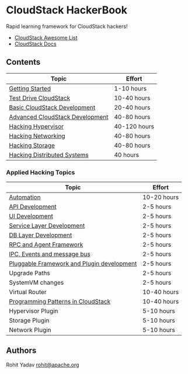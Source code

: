 # CloudStack HackerBook

Rapid learning framework for CloudStack hackers!

- [CloudStack Awesome List](https://github.com/resmo/awesome-cloudstack)
- [CloudStack Docs](http://docs.cloudstack.apache.org/en/4.11.1.0/)

## Contents

| Topic | Effort |
| ----- | ------ |
| [Getting Started](0-init.md) | 1-10 hours |
| [Test Drive CloudStack](1-user.md) | 10-40 hours |
| [Basic CloudStack Development](2-dev.md) | 20-40 hours |
| [Advanced CloudStack Development](3-adv.md) | 40-80 hours |
| [Hacking Hypervisor](4-hypervisor.md) | 40-120 hours |
| [Hacking Networking](5-network.md) | 40-80 hours |
| [Hacking Storage](6-storage.md) | 40-80 hours |
| [Hacking Distributed Systems](7-dsys.md) | 40 hours |

### Applied Hacking Topics

| Topic | Effort |
| ----- | ------ |
| [Automation](hack/automation.md) | 10-20 hours |
| [API Development](hack/api.md) | 2-5 hours |
| [UI Development](hack/ui.md) | 2-5 hours |
| [Service Layer Development](hack/service.md) | 2-5 hours |
| [DB Layer Development](hack/db.md) | 2-5 hours |
| [RPC and Agent Framework](hack/rpc.md) | 2-5 hours |
| [IPC, Events and message bus](hack/ipc.md) | 2-5 hours |
| [Pluggable Framework and Plugin development](hack/framework.md) | 2-5 hours |
| Upgrade Paths | 2-5 hours |
| SystemVM changes | 2-5 hours |
| Virtual Router | 10-40 hours |
| [Programming Patterns in CloudStack](hack/patterns.md) | 10-40 hours |
| Hypervisor Plugin | 5-10 hours |
| Storage Plugin | 5-10 hours |
| Network Plugin | 5-10 hours |

## Authors

Rohit Yadav <rohit@apache.org>
